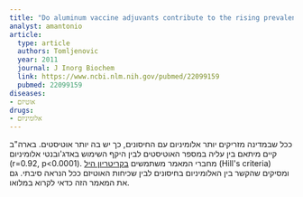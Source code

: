 ```yaml
---
title: "Do aluminum vaccine adjuvants contribute to the rising prevalence of autism?"
analyst: amantonio
article:
  type: article
  authors: Tomljenovic
  year: 2011
  journal: J Inorg Biochem
  link: https://www.ncbi.nlm.nih.gov/pubmed/22099159
  pubmed: 22099159
diseases:
- אוטיזם
drugs:
- אלומיניום
---
```


ככל שבמדינה מזריקים יותר אלומיניום עם החיסונים, כך יש בה יותר אוטיסטים.
בארה"ב קיים מיתאם בין עליה במספר האוטיסטים לבין היקף השימוש באדג'ובנטי אלומיניום (r=0.92, p<0.0001).
מחברי המאמר משתמשים [בקריטריון היל](https://en.wikipedia.org/wiki/Bradford_Hill_criteria) (Hill's criteria) ומסיקים שהקשר בין האלומיניום בחיסונים לבין שכיחות האוטיזם ככל הנראה סיבתי.
גם את המאמר הזה כדאי לקרוא במלואו.
